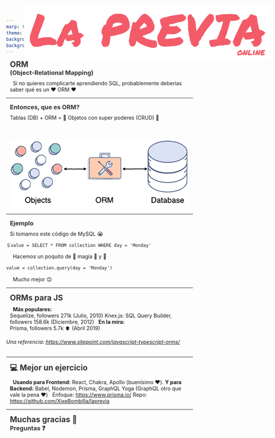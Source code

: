```yaml
---
marp: true
theme: gaia
backgroundColor: #fff
backgroundImage: url('https://venngage-wordpress.s3.amazonaws.com/uploads/2018/11/15-Presentation-Background-Examples37.png')
---
```


<!-- Para ver esto bonito necesitas este plugin: https://marketplace.visualstudio.com/items?itemName=marp-team.marp-vscode -->

<style>

  img[alt~="center"] {
    display: block;
    margin: auto;
    padding-top: 50px
  }

  img[alt~="logo"] {
    display: block;
    position: absolute;
    right: 20px;
    top: 30px;
  }

  h1, h2, h3 {
    margin: 0 0 0 10px;
    color: #353234;
  }

  p {
    margin: 10px;
  }

</style>

![w:150 logo](./logo.png)
## ORM
### (Object-Relational Mapping)
&nbsp;
Si no quieres complicarte aprendiendo SQL, probablemente deberías saber qué es un :heart: ORM :heart:

---
![w:150 logo](./logo.png)
### Entonces, que es ORM?

Tablas (DB) + ORM  = :star2: Objetos con super poderes (CRUD) :star2:
&nbsp;
![w:700 center](./map.png)

---
![w:150 logo](./logo.png)
### Ejemplo

Si tomamos este código de MySQL :sob:

```markdown
＄value = SELECT * FROM collection WHERE day = 'Monday'
```
&nbsp;
Hacemos un poquito de :crystal_ball: magia :crystal_ball: y :confetti_ball:

```markdown
value = collection.query(day = 'Monday')
```
&nbsp;
Mucho mejor :relieved:

---
![w:150 logo](./logo.png)
## ORMs para JS
&nbsp;
**Más populares:** \
Sequelize, followers 271k (Julio, 2010)
Knex.js: SQL Query Builder, followers 158.6k (Diciembre, 2012)
&nbsp;
**En la mira:** \
Prisma, followers 5.7k :arrow_up: (Abril 2019)
&nbsp;
###### Una referencia: https://www.sitepoint.com/javascript-typescript-orms/
---
![w:150 logo](./logo.png)
## :computer: Mejor un ejercicio
&nbsp;
**Usando para Frontend:** React, Chakra, Apollo (buenísimo :heart:).
**Y para Backend:** Babel, Nodemon, Prisma, GraphQL Yoga (GraphQL otro que vale la pena :heart:)
&nbsp;
Enfoque: https://www.prisma.io/
Repo: https://github.com/XixeBombilla/laprevia

---

## Muchas gracias :pray:
### Preguntas :question: